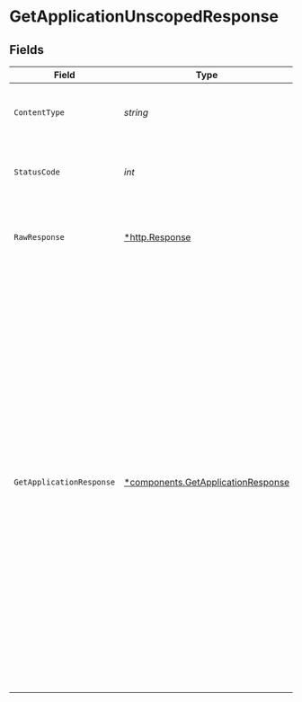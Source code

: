 # GetApplicationUnscopedResponse


## Fields

| Field                                                                                                                                                                                                                                                                                                                                                                                                                                                                                         | Type                                                                                                                                                                                                                                                                                                                                                                                                                                                                                          | Required                                                                                                                                                                                                                                                                                                                                                                                                                                                                                      | Description                                                                                                                                                                                                                                                                                                                                                                                                                                                                                   | Example                                                                                                                                                                                                                                                                                                                                                                                                                                                                                       |
| --------------------------------------------------------------------------------------------------------------------------------------------------------------------------------------------------------------------------------------------------------------------------------------------------------------------------------------------------------------------------------------------------------------------------------------------------------------------------------------------- | --------------------------------------------------------------------------------------------------------------------------------------------------------------------------------------------------------------------------------------------------------------------------------------------------------------------------------------------------------------------------------------------------------------------------------------------------------------------------------------------- | --------------------------------------------------------------------------------------------------------------------------------------------------------------------------------------------------------------------------------------------------------------------------------------------------------------------------------------------------------------------------------------------------------------------------------------------------------------------------------------------- | --------------------------------------------------------------------------------------------------------------------------------------------------------------------------------------------------------------------------------------------------------------------------------------------------------------------------------------------------------------------------------------------------------------------------------------------------------------------------------------------- | --------------------------------------------------------------------------------------------------------------------------------------------------------------------------------------------------------------------------------------------------------------------------------------------------------------------------------------------------------------------------------------------------------------------------------------------------------------------------------------------- |
| `ContentType`                                                                                                                                                                                                                                                                                                                                                                                                                                                                                 | *string*                                                                                                                                                                                                                                                                                                                                                                                                                                                                                      | :heavy_check_mark:                                                                                                                                                                                                                                                                                                                                                                                                                                                                            | HTTP response content type for this operation                                                                                                                                                                                                                                                                                                                                                                                                                                                 |                                                                                                                                                                                                                                                                                                                                                                                                                                                                                               |
| `StatusCode`                                                                                                                                                                                                                                                                                                                                                                                                                                                                                  | *int*                                                                                                                                                                                                                                                                                                                                                                                                                                                                                         | :heavy_check_mark:                                                                                                                                                                                                                                                                                                                                                                                                                                                                            | HTTP response status code for this operation                                                                                                                                                                                                                                                                                                                                                                                                                                                  |                                                                                                                                                                                                                                                                                                                                                                                                                                                                                               |
| `RawResponse`                                                                                                                                                                                                                                                                                                                                                                                                                                                                                 | [*http.Response](https://pkg.go.dev/net/http#Response)                                                                                                                                                                                                                                                                                                                                                                                                                                        | :heavy_check_mark:                                                                                                                                                                                                                                                                                                                                                                                                                                                                            | Raw HTTP response; suitable for custom response parsing                                                                                                                                                                                                                                                                                                                                                                                                                                       |                                                                                                                                                                                                                                                                                                                                                                                                                                                                                               |
| `GetApplicationResponse`                                                                                                                                                                                                                                                                                                                                                                                                                                                                      | [*components.GetApplicationResponse](../../models/components/getapplicationresponse.md)                                                                                                                                                                                                                                                                                                                                                                                                       | :heavy_minus_sign:                                                                                                                                                                                                                                                                                                                                                                                                                                                                            | Details about an application in a portal.                                                                                                                                                                                                                                                                                                                                                                                                                                                     | {<br/>"id": "b15e2460-ba40-431d-9df0-4957fcffacda",<br/>"labels": {<br/>"env": "test"<br/>},<br/>"name": "App 1",<br/>"description": "An easy to manage app in a Konnect developer portal",<br/>"registration_count": 4,<br/>"portal": {<br/>"id": "95606071-49c7-4c2e-ae49-8a86d72a8110"<br/>},<br/>"auth_strategy": {<br/>"id": "45606071-49c7-4c2e-ae49-8a86d72a8110",<br/>"name": "API Key",<br/>"credential_type": "key_auth",<br/>"key_names": [<br/>"apikey"<br/>]<br/>},<br/>"created_at": "2022-12-22T19:09:30.712Z",<br/>"updated_at": "2022-12-22T19:09:30.712Z"<br/>} |